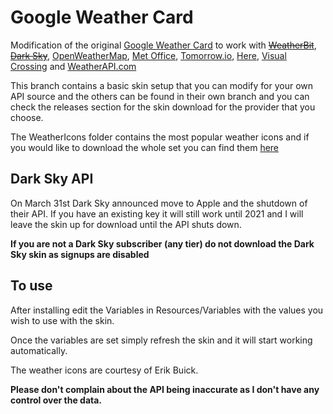 # Google Weather Card

Modification of the original <a href="https://www.deviantart.com/starlender/art/Weather-Card-Rainmeter-Skin-GoogleAssistantStyle-789320003" target="_blank">Google Weather Card</a> to work with ~~<a href="https://weatherbit.io/" target="_blank">WeatherBit</a>~~, ~~<a href="https://darksky.net/" target="_blank">Dark Sky</a>~~, <a href="https://openweathermap.org/" target="_blank">OpenWeatherMap</a>, <a href="https://metoffice.apiconnect.ibmcloud.com/metoffice/production/" target="_blank">Met Office</a>, <a href="https://www.tomorrow.io/" target="_blank">Tomorrow.io</a>, <a href="https://developer.here.com/" target="_blank">Here</a>, <a href="https://www.visualcrossing.com/" target="_blank">Visual Crossing</a> and <a href="https://www.weatherapi.com/" target="_blank">WeatherAPI.com</a>

This branch contains a basic skin setup that you can modify for your own API source and the others can be found in their own branch and you can check the releases section for the skin download for the provider that you choose.

The WeatherIcons folder contains the most popular weather icons and if you would like to download the whole set you can find them <a href="https://drive.google.com/file/d/1gTLy6Rb-JADRS9ynwk3z9WsYawEGUjA1/view" target="_blank">here</a>

## Dark Sky API
On March 31st Dark Sky announced move to Apple and the shutdown of their API. If you have an existing key it will still work until 2021 and I will leave the skin up for download until the API shuts down.

**If you are not a Dark Sky subscriber (any tier) do not download the Dark Sky skin as signups are disabled**

## To use
After installing edit the Variables in Resources/Variables with the values you wish to use with the skin.

Once the variables are set simply refresh the skin and it will start working automatically.

The weather icons are courtesy of Erik Buick.

**Please don't complain about the API being inaccurate as I don't have any control over the data.**
